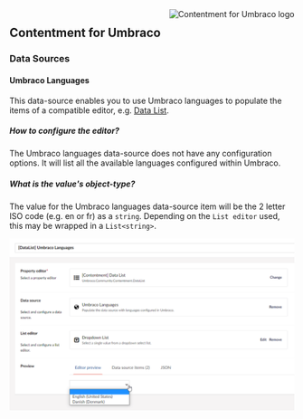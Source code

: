 <img src="../assets/img/logo.png" alt="Contentment for Umbraco logo" title="A state of Umbraco happiness." height="130" align="right">

## Contentment for Umbraco

### Data Sources

#### Umbraco Languages

This data-source enables you to use Umbraco languages to populate the items of a compatible editor, e.g. [Data List](../editors/data-list.md).


##### How to configure the editor?

The Umbraco languages data-source does not have any configuration options. It will list all the available languages configured within Umbraco.


##### What is the value's object-type?

The value for the Umbraco languages data-source item will be the 2 letter ISO code (e.g. en or fr) as a `string`.
Depending on the `List editor` used, this may be wrapped in a `List<string>`.

![Configuration Editor for Umbraco Languages](data-source--umbraco-languages--configuration-editor-01.png)
